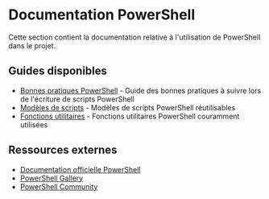 # Documentation PowerShell

Cette section contient la documentation relative à l'utilisation de PowerShell dans le projet.

## Guides disponibles

- [Bonnes pratiques PowerShell](best_practices.md) - Guide des bonnes pratiques à suivre lors de l'écriture de scripts PowerShell
- [Modèles de scripts](script_templates.md) - Modèles de scripts PowerShell réutilisables
- [Fonctions utilitaires](utility_functions.md) - Fonctions utilitaires PowerShell couramment utilisées

## Ressources externes

- [Documentation officielle PowerShell](https://docs.microsoft.com/en-us/powershell/)
- [PowerShell Gallery](https://www.powershellgallery.com/)
- [PowerShell Community](https://powershell.org/)
